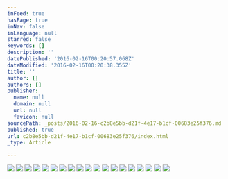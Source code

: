 ```yaml
---
inFeed: true
hasPage: true
inNav: false
inLanguage: null
starred: false
keywords: []
description: ''
datePublished: '2016-02-16T00:20:57.068Z'
dateModified: '2016-02-16T00:20:38.355Z'
title: ''
author: []
authors: []
publisher:
  name: null
  domain: null
  url: null
  favicon: null
sourcePath: _posts/2016-02-16-c2b8e5bb-d21f-4e17-b1cf-00683e25f376.md
published: true
url: c2b8e5bb-d21f-4e17-b1cf-00683e25f376/index.html
_type: Article

---
```

![](https://the-grid-user-content.s3-us-west-2.amazonaws.com/1d6dd9d5-06a3-4c5d-bb6d-3459590fd5fe.png)
![](https://the-grid-user-content.s3-us-west-2.amazonaws.com/d6e15f21-bb3e-4e28-9b84-a07da9058a99.jpg)
![](https://the-grid-user-content.s3-us-west-2.amazonaws.com/2eb0283a-ffa2-4274-b63e-f2eec29d2f78.jpg)
![](https://the-grid-user-content.s3-us-west-2.amazonaws.com/84b04035-d903-4a22-b89f-f1ee97b11869.jpg)
![](https://the-grid-user-content.s3-us-west-2.amazonaws.com/186fe13c-a59f-417b-ac7b-0bb2b51e9f70.jpg)
![](https://the-grid-user-content.s3-us-west-2.amazonaws.com/cb143824-c495-47cf-b8e2-0c40e97bdd51.jpg)
![](https://the-grid-user-content.s3-us-west-2.amazonaws.com/a5775970-04f0-40b0-aa71-49d36228285a.jpg)
![](https://the-grid-user-content.s3-us-west-2.amazonaws.com/6bb88936-4983-4aa2-8d69-a42785baa703.jpg)
![](https://the-grid-user-content.s3-us-west-2.amazonaws.com/ec44d019-68ec-4b15-a384-0cd94aa2fc3d.jpg)
![](https://the-grid-user-content.s3-us-west-2.amazonaws.com/5206c3eb-bac9-4bbb-abc2-b8f6520342e8.jpg)
![](https://the-grid-user-content.s3-us-west-2.amazonaws.com/f773f3ef-6825-4775-a34c-bbeb2fcf4461.jpg)
![](https://the-grid-user-content.s3-us-west-2.amazonaws.com/a9227c87-8756-4940-908e-439cf90fa1f4.jpg)
![](https://the-grid-user-content.s3-us-west-2.amazonaws.com/f151f77f-7e53-416c-ba86-6daf386ccff0.jpg)
![](https://the-grid-user-content.s3-us-west-2.amazonaws.com/d28abb95-bc0e-4780-a742-88d96b423a49.jpg)
![](https://the-grid-user-content.s3-us-west-2.amazonaws.com/975deaf0-d3b2-41fd-9533-d36f51797be6.jpg)
![](https://the-grid-user-content.s3-us-west-2.amazonaws.com/ae2cdc68-3a4f-4aa2-b5b6-5fac31c1c570.jpg)
![](https://the-grid-user-content.s3-us-west-2.amazonaws.com/7e215542-82c2-4d2e-bd86-9561c587d67c.jpg)
![](https://the-grid-user-content.s3-us-west-2.amazonaws.com/61ea84c5-a3a2-43ef-9e29-fe9960fbbe52.jpg)
![](https://the-grid-user-content.s3-us-west-2.amazonaws.com/4e7c3f08-a7c5-40c0-b40c-48e9a6229b07.jpg)